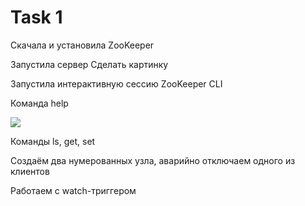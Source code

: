 # Task 1

Скачала и установила ZooKeeper

Запустила сервер
Сделать картинку

Запустила интерактивную сессию ZooKeeper CLI

Команда help

![](image/help.JPG)

Команды ls, get, set



Создаём два нумерованных узла, аварийно отключаем одного из клиентов

Работаем с watch-триггером








